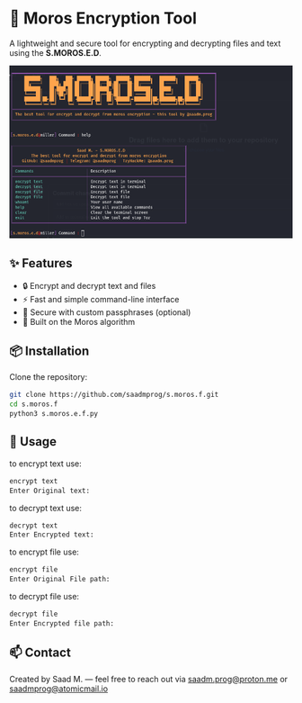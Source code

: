 # 🔐 Moros Encryption Tool

A lightweight and secure tool for encrypting and decrypting files and text using the **S.MOROS.E.D**.

![Tool Image](Tool%20image.png)

## ✨ Features

- 🔒 Encrypt and decrypt text and files
- ⚡ Fast and simple command-line interface
- 🔑 Secure with custom passphrases (optional)
- 🧱 Built on the Moros algorithm

## 📦 Installation

Clone the repository:

```bash
git clone https://github.com/saadmprog/s.moros.f.git
cd s.moros.f
python3 s.moros.e.f.py
```
## 🚀 Usage

to encrypt text use: 
```bash
encrypt text
Enter Original text: 
```
to decrypt text use: 
```bash
decrypt text
Enter Encrypted text: 
```
to encrypt file use: 
```bash
encrypt file
Enter Original File path: 
```
to decrypt file use: 
```bash
decrypt file
Enter Encrypted file path:  
```

## 📫 Contact

Created by Saad M. — feel free to reach out via saadm.prog@proton.me or saadmprog@atomicmail.io
